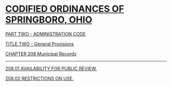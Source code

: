 [CODIFIED ORDINANCES OF SPRINGBORO, OHIO](index.html)
=====================================================

[PART TWO - ADMINISTRATION CODE](1505a412.html)

[TITLE TWO - General Provisions](1531a412.html)

[CHAPTER 208 Municipal Records](1613a412.html)

* * * * *

[208.01 AVAILABILITY FOR PUBLIC REVIEW.](161ea412.html)

[208.02 RESTRICTIONS ON USE.](1621a412.html)
